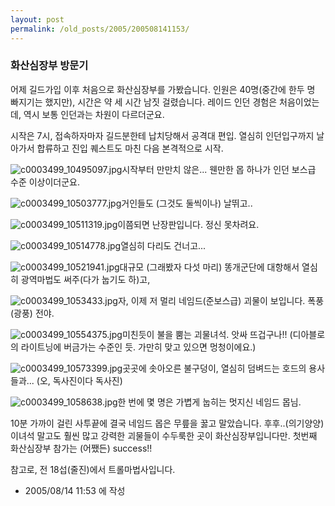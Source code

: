 ```yaml
---
layout: post
permalink: /old_posts/2005/200508141153/
---
```


### 화산심장부 방문기


어제 길드가입 이후 처음으로 화산심장부를 가봤습니다.
인원은 40명(중간에 한두 명 빠지기는 했지만), 시간은 약 세 시간 남짓 걸렸습니다.
레이드 인던 경험은 처음이었는데, 역시 보통 인던과는 차원이 다르더군요.

시작은 7시, 접속하자마자 길드분한테 납치당해서 공격대 편입.
열심히 인던입구까지 날아가서 합류하고 진입 퀘스트도 마친 다음 본격적으로 시작.

![c0003499_10495097.jpg](200508141153/c0003499_10495097.jpg)시작부터 만만치 않은... 웬만한 몹 하나가 인던 보스급 수준 이상이더군요.


![c0003499_10503777.jpg](200508141153/c0003499_10503777.jpg)거인들도 (그것도 둘씩이나) 날뛰고..


![c0003499_10511319.jpg](200508141153/c0003499_10511319.jpg)이쯤되면 난장판입니다. 정신 못차려요.


![c0003499_10514778.jpg](200508141153/c0003499_10514778.jpg)열심히 다리도 건너고...


![c0003499_10521941.jpg](200508141153/c0003499_10521941.jpg)대규모 (그래봤자 다섯 마리) 똥개군단에 대항해서 열심히 광역마법도 써주(다가 눕기도 하)고,


![c0003499_1053433.jpg](200508141153/c0003499_1053433.jpg)자, 이제 저 멀리 네임드(준보스급) 괴물이 보입니다. 폭풍(광풍) 전야.


![c0003499_10554375.jpg](200508141153/c0003499_10554375.jpg)미친듯이 불을 뿜는 괴물녀석. 앗싸 뜨겁구나!! (디아블로의 라이트닝에 버금가는 수준인 듯. 가만히 맞고 있으면 멍청이에요.)


![c0003499_10573399.jpg](200508141153/c0003499_10573399.jpg)곳곳에 솟아오른 불구덩이, 열심히 덤벼드는 호드의 용사들과... (오, 독사진이다 독사진)


![c0003499_1058638.jpg](200508141153/c0003499_1058638.jpg)한 번에 몇 명은 가볍게 눕히는 멋지신 네임드 몹님.


10분 가까이 걸린 사투끝에 결국 네임드 몹은 무릎을 꿇고 말았습니다. 후후..(의기양양)
이녀석 말고도 훨씬 많고 강력한 괴물들이 수두룩한 곳이 화산심장부입니다만.
첫번째 화산심장부 참가는 (어쨌든) success!!

참고로, 전 18섭(줄진)에서 트롤마법사입니다. 





- 2005/08/14 11:53 에 작성